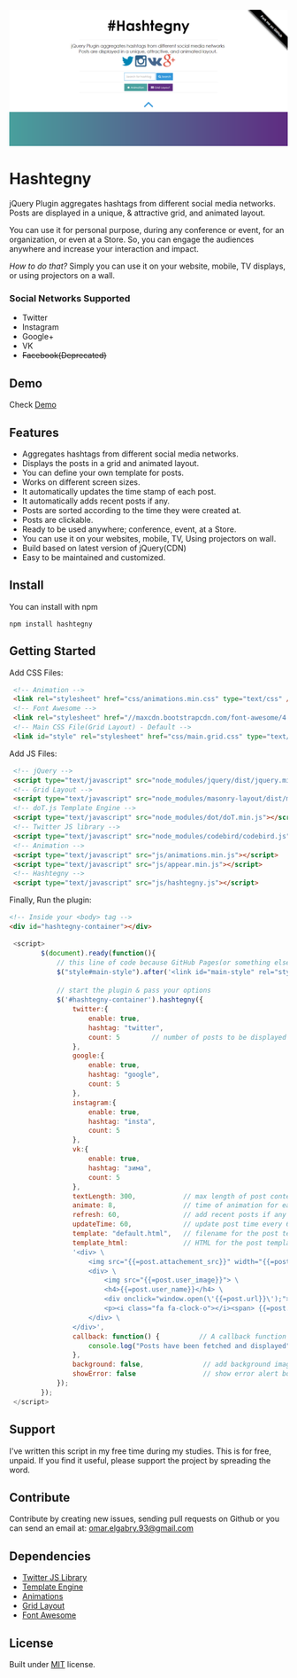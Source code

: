 ![Hashtegny](https://raw.githubusercontent.com/OmarElGabry/Hashtegny/gh-pages/img/hashtegny.PNG)

# Hashtegny

jQuery Plugin aggregates hashtags from different social media networks. Posts are displayed in a unique, & attractive grid, and animated layout.

You can use it for personal purpose, during any conference or event, for an organization, or even at a Store. So, you can engage the audiences anywhere and increase your interaction and impact.

_How to do that?_ Simply you can use it on your website, mobile, TV displays, or using projectors on a wall.

### Social Networks Supported
+ Twitter
+ Instagram
+ Google+
+ VK
+ ~~Facebook(Deprecated)~~

## Demo

Check [Demo](http://omarelgabry.github.io/Hashtegny/)

## Features
+ Aggregates hashtags from different social media networks.
+ Displays the posts in a grid and animated layout.
+ You can define your own template for posts.
+ Works on different screen sizes.
+ It automatically updates the time stamp of each post.
+ It automatically adds recent posts if any.
+ Posts are sorted according to the time they were created at.
+ Posts are clickable.
+ Ready to be used anywhere; conference, event, at a Store.
+ You can use it on your websites, mobile, TV, Using projectors on wall.
+ Build based on latest version of jQuery(CDN)
+ Easy to be maintained and customized.

## Install
You can install with npm

``` 
npm install hashtegny 
```

## Getting Started

Add CSS Files:
```html
 <!-- Animation -->
 <link rel="stylesheet" href="css/animations.min.css" type="text/css" />
 <!-- Font Awesome -->
 <link rel="stylesheet" href="//maxcdn.bootstrapcdn.com/font-awesome/4.3.0/css/font-awesome.min.css">
 <!-- Main CSS File(Grid Layout) - Default -->
 <link id="style" rel="stylesheet" href="css/main.grid.css" type="text/css" />
```

Add JS Files:
```html
 <!-- jQuery -->
 <script type="text/javascript" src="node_modules/jquery/dist/jquery.min.js"></script>
 <!-- Grid Layout -->
 <script type="text/javascript" src="node_modules/masonry-layout/dist/masonry.pkgd.min.js"></script>
 <!-- doT.js Template Engine -->
 <script type="text/javascript" src="node_modules/dot/doT.min.js"></script>
 <!-- Twitter JS library -->
 <script type="text/javascript" src="node_modules/codebird/codebird.js"></script>
 <!-- Animation -->
 <script type="text/javascript" src="js/animations.min.js"></script>
 <script type="text/javascript" src="js/appear.min.js"></script>
 <!-- Hashtegny -->
 <script type="text/javascript" src="js/hashtegny.js"></script>
```

Finally, Run the plugin:
```html
<!-- Inside your <body> tag -->
<div id="hashtegny-container"></div>
```
```js
 <script>
        $(document).ready(function(){
            // this line of code because GitHub Pages(or something else weird) changes the link tags to style tags.
            $("style#main-style").after('<link id="main-style" rel="stylesheet" href="css/main.grid.css" type="text/css" />').remove(); 
            
            // start the plugin & pass your options
            $('#hashtegny-container').hashtegny({
                twitter:{
                    enable: true,
                    hashtag: "twitter",
                    count: 5        // number of posts to be displayed
                },
                google:{
                    enable: true,
                    hashtag: "google",
                    count: 5
                },
                instagram:{
                    enable: true,
                    hashtag: "insta",
                    count: 5
                },
                vk:{
                    enable: true,
                    hashtag: "зима",
                    count: 5
                },
                textLength: 300,            // max length of post content
                animate: 8,                 // time of animation for each post in seconds
                refresh: 60,                // add recent posts if any evey 60 seconds
                updateTime: 60,             // update post time every 60 second(1 min)
                template: "default.html",   // filename for the post template. The 'template' has a priority over 'template_html' if not assigned to null
                template_html:              // HTML for the post template
                '<div> \
                    <img src="{{=post.attachement_src}}" width="{{=post.attachement_width}}" height="{{=post.attachement_height}}">  \
                    <div> \
                        <img src="{{=post.user_image}}"> \
                        <h4>{{=post.user_name}}</h4> \
                        <div onclick="window.open(\'{{=post.url}}\');"><p>{{=post.text}}</p></div> \
                        <p><i class="fa fa-clock-o"></i><span> {{=post.time}}</span></p> \
                    </div> \
                </div>',        
                callback: function() {          // A callback function which will fire when all the posts are fetched and displayed
                    console.log("Posts have been fetched and displayed");
                },             
                background: false,               // add background image(i.e 'background.jpg'). Images are inside img folder.
                showError: false                 // show error alert box if any error encountered
            });
        });
 </script>
```

## Support
I've written this script in my free time during my studies. This is for free, unpaid. If you find it useful, please support the project by spreading the word.

## Contribute <a name="contribute"></a>

Contribute by creating new issues, sending pull requests on Github or you can send an email at: omar.elgabry.93@gmail.com

## Dependencies
+ [Twitter JS Library](https://github.com/jublonet/codebird-js)
+ [Template Engine](https://github.com/olado/doT)
+ [Animations](https://github.com/joemottershaw/animations)
+ [Grid Layout](https://github.com/desandro/masonry)
+ [Font Awesome](https://github.com/FortAwesome/Font-Awesome)

## License
Built under [MIT](http://www.opensource.org/licenses/mit-license.php) license.
